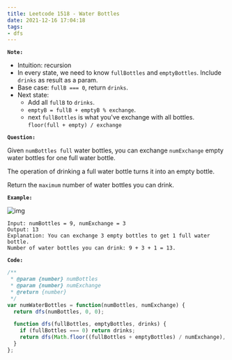 ```yaml
---
title: Leetcode 1518 - Water Bottles
date: 2021-12-16 17:04:18
tags:
- dfs
---
```

**`Note:`**
- Intuition: recursion
- In every state, we need to know `fullBottles` and `emptyBottles`. Include `drinks` as result as a param.
- Base case: `fullB === 0`, return `drinks`.
- Next state: 
  - Add all `fullB` to `drinks`.
  - `emptyB = fullB + emptyB % exchange`.
  - next `fullBottles` is what you've exchange with all bottles. `floor(full + empty) / exchange`

**`Question:`**

Given `numBottles full` water bottles, you can exchange `numExchange` empty water bottles for one full water bottle.

The operation of drinking a full water bottle turns it into an empty bottle.

Return the `maximum` number of water bottles you can drink.

**`Example:`**

![img](https://assets.leetcode.com/uploads/2020/07/01/sample_1_1875.png)
```
Input: numBottles = 9, numExchange = 3
Output: 13
Explanation: You can exchange 3 empty bottles to get 1 full water bottle.
Number of water bottles you can drink: 9 + 3 + 1 = 13.
```

**`Code:`**
```javascript
/**
 * @param {number} numBottles
 * @param {number} numExchange
 * @return {number}
 */
var numWaterBottles = function(numBottles, numExchange) {
  return dfs(numBottles, 0, 0);

  function dfs(fullBottles, emptyBottles, drinks) {
    if (fullBottles === 0) return drinks;
    return dfs(Math.floor((fullBottles + emptyBottles) / numExchange), (emptyBottles + fullBottles) % numExchange, drinks + fullBottles);
  }
};
```
